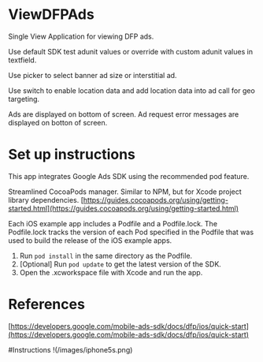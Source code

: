 # ViewDFPAds

Single View Application for viewing DFP ads.

Use default SDK test adunit values or override with custom adunit values in textfield.

Use picker to select banner ad size or interstitial ad.

Use switch to enable location data and add location data into ad call for geo targeting.

Ads are displayed on bottom of screen.  Ad request error messages are displayed on botton of screen.

# Set up instructions
This app integrates Google Ads SDK using the recommended pod feature.

Streamlined CocoaPods manager.  Similar to NPM, but for Xcode project library dependencies.
[https://guides.cocoapods.org/using/getting-started.html](https://guides.cocoapods.org/using/getting-started.html)

Each iOS example app includes a Podfile and a Podfile.lock. The Podfile.lock
tracks the version of each Pod specified in the Podfile that was used to build
the release of the iOS example apps.

1. Run `pod install` in the same directory as the Podfile.
1. [Optional] Run `pod update` to get the latest version of the SDK.
1. Open the .xcworkspace file with Xcode and run the app.

# References
[https://developers.google.com/mobile-ads-sdk/docs/dfp/ios/quick-start](https://developers.google.com/mobile-ads-sdk/docs/dfp/ios/quick-start)

#Instructions
!(/images/iphone5s.png)
